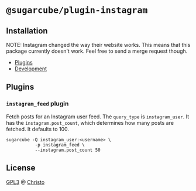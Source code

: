 # `@sugarcube/plugin-instagram`

## Installation

NOTE: Instagram changed the way their website works. This means that this
package currently doesn't work. Feel free to send a merge request though.

- [Plugins](#plugins)
- [Development](#development)

## Plugins

### `instagram_feed` plugin

Fetch posts for an Instagram user feed. The `query_type` is
`instagram_user`. It has the `instagram.post_count`, which determines how many
posts are fetched. It defaults to 100.

    sugarcube -Q instagram_user:<username> \
               -p instagram_feed \
               --instagram.post_count 50

## License

[GPL3](./LICENSE) @ [Christo](christo@cryptodrunks.net)
